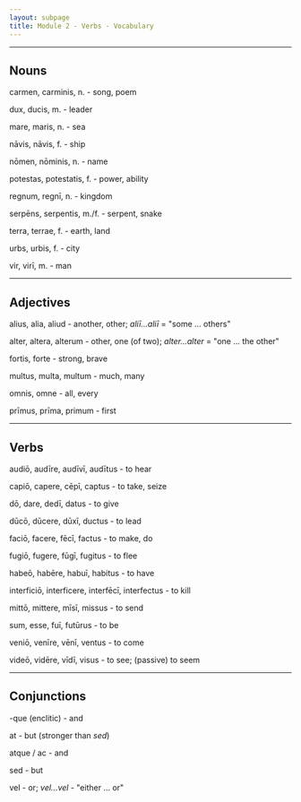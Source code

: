 ```yaml
---
layout: subpage
title: Module 2 - Verbs - Vocabulary
---
```


***

## Nouns

carmen, carminis, n. - song, poem

dux, ducis, m. - leader

mare, maris, n. - sea

nāvis, nāvis, f. - ship

nōmen, nōminis, n. - name

potestas, potestatis, f. - power, ability

regnum, regnī, n. - kingdom

serpēns, serpentis, m./f. - serpent, snake

terra, terrae, f. - earth, land

urbs, urbis, f. - city

vir, virī, m. - man

***

## Adjectives

alius, alia, aliud - another, other; *aliī...aliī* = "some ... others"

alter, altera, alterum - other, one (of two); *alter...alter* = "one ... the other"

fortis, forte - strong, brave

multus, multa, multum - much, many

omnis, omne - all, every

prīmus, prīma, primum - first

***

## Verbs

audiō, audīre, audīvī, audītus - to hear

capiō, capere, cēpī, captus - to take, seize

dō, dare, dedī, datus - to give

dūcō, dūcere, dūxī, ductus - to lead

faciō, facere, fēcī, factus - to make, do

fugiō, fugere, fūgī, fugitus - to flee

habeō, habēre, habuī, habitus - to have

interficiō, interficere, interfēcī, interfectus - to kill

mittō, mittere, mīsī, missus - to send

sum, esse, fuī, futūrus - to be

veniō, venīre, vēnī, ventus - to come

videō, vidēre, vīdī, visus - to see; (passive) to seem

***

## Conjunctions

-que (enclitic) - and

at - but (stronger than *sed*)

atque / ac - and

sed - but

vel - or; *vel...vel* - "either ... or"
